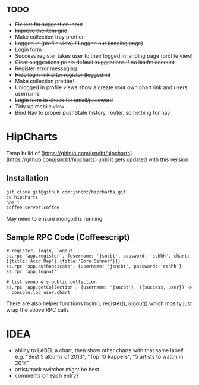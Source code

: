 
## TODO

- ~~Fix last fm suggestion input~~
- ~~Improve the item grid~~
- ~~Make collection tray prettier~~
- ~~Logged in (profile view) / Logged out (landing page)~~
- Login form
- Success register takes user to their logged in landing page (profile view)
- ~~Clear suggestions prints default suggestions if no lastfm account~~
- Register error messaging
- ~~Hide login link after register (logged in)~~
- Make collection prettier!
- Unlogged in profile views show a create your own chart link and users username
- ~~Login form to check for email/password~~
- Tidy up mobile view
- Bind Nav to proper pushState history, router, something for nav

# HipCharts

Temp build of [https://github.com/jsncbt/hipcharts](https://github.com/jsncbt/hipcharts) until it gets updated with this version.


## Installation

```
git clone git@github.com:jsncbt/hipcharts.git
cd hipcharts
npm i
coffee server.coffee
```

May need to ensure mongod is running


## Sample RPC Code (Coffeescript)

```
# register, login, logout
ss.rpc 'app.register', {username: 'jsncbt', password: 'sshhh', chart:[{title:'Acid Rap'},{title:'Born Sinner'}]}
ss.rpc 'app.authenticate', {username: 'jsncbt', password: 'sshhh'}
ss.rpc 'app.logout'

# list someone's public collection
ss.rpc 'app.getCollection', {username: 'jsncbt'}, ({success, user}) ->
  console.log user.chart
```

There are also helper functions login(), register(), logout() which moslty just wrap the above RPC calls


# IDEA

- ability to LABEL a chart, then show other charts with that same label! e.g. "Best 5 albums of 2013", "Top 10 Rappers", "5 artists to watch in 2014"
- artist/track switcher might be best.
- comments on each entry?
